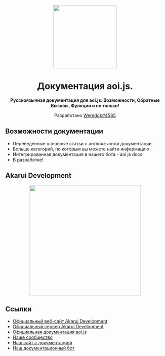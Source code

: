 <p align="center">
  <a href="https://aoi.js.org">
    <img width="200" src="https://cdn.discordapp.com/attachments/804813961190572093/924765606056701952/aoits.png">
  </a>
</p>

<h1 align="center">Документация aoi.js.</h1>

<div align="center">

**Русскоязычная документация для aoi.js: Возможности, Обратные Вызовы, Функции и не только!**


Разработано [Weredok#4565](https://discord.com/users/828198636549832737)

[npm-image]: http://img.shields.io/npm/v/aoi.js.svg?style=flat-square
[npm-url]: http://npmjs.org/package/aoi.js
[download-image]: https://img.shields.io/npm/dt/aoi.js.svg?style=flat-square
[download-url]: https://npmjs.org/package/aoi.js
[aoijs-server]: https://img.shields.io/discord/773352845738115102?color=5865F2&logo=discord&logoColor=white
[aoijs-server-url]: https://aoi.js.org/invite
    
</div>

## Возможности документации

- Переведенные основные статьи с англоязычной документации
- Больше категорий, по которым вы можете найти информацию
- Интегрированная документация в нашего бота - aoi.js docs
- В разработке!
 
## Akarui Development

<p align="center">
  <a href="https://aoi.js.org/invite">
    <img width="350" src="https://cdn.discordapp.com/attachments/804813961190572093/909447704978001931/Akarui_Development_Banner.png">
  </a>
</p>

    
## Ссылки
- [Официальный веб-сайт Akarui Development](https://akarui.leref.ga/)
- [Официальный сервер Akarui Development](https://aoi.js.org/invite)
- [Официальная документация  aoi.js](https://akarui.leref.ga/)
- [Наше сообщество](https://discord.gg/EpXEcn6Bzc)
- [Наш сайт с документацией](https://weredok.gitbook.io/docs/)
- [Наш документационный бот](https://docs.weredok.ga)
